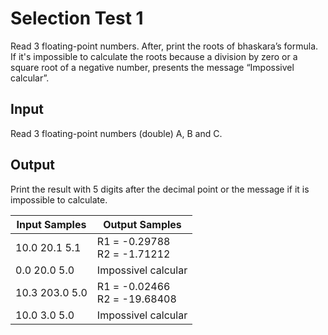 # Selection Test 1
Read 3 floating-point numbers. After, print the roots of bhaskara’s formula. If it's impossible to calculate the roots 
because a division by zero or a square root of a negative number, presents the message “Impossivel calcular”.

## Input
Read 3 floating-point numbers (double) A, B and C.

## Output
Print the result with 5 digits after the decimal point or the message if it is impossible to calculate.

| Input Samples   | Output Samples                    |
|-----------------|-----------------------------------|
| 10.0 20.1 5.1   | R1 = -0.29788</br> R2 = -1.71212  |
| 0.0 20.0 5.0    | Impossivel calcular               |
| 10.3 203.0 5.0  | R1 = -0.02466</br> R2 = -19.68408 |
| 10.0 3.0 5.0    | Impossivel calcular               |
